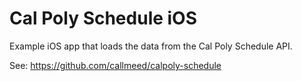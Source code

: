 # Cal Poly Schedule iOS

Example iOS app that loads the data from the Cal Poly Schedule API. 

See: https://github.com/callmeed/calpoly-schedule
